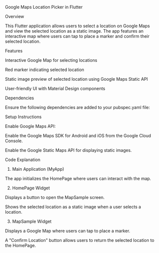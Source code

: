 Google Maps Location Picker in Flutter

Overview

This Flutter application allows users to select a location on Google Maps and view the selected location as a static image. The app features an interactive map where users can tap to place a marker and confirm their selected location.

Features

Interactive Google Map for selecting locations

Red marker indicating selected location

Static image preview of selected location using Google Maps Static API

User-friendly UI with Material Design components

Dependencies

Ensure the following dependencies are added to your pubspec.yaml file:


Setup Instructions

Enable Google Maps API:

Enable the Google Maps SDK for Android and iOS from the Google Cloud Console.

Enable the Google Static Maps API for displaying static images.



Code Explanation

1. Main Application (MyApp)

The app initializes the HomePage where users can interact with the map.

2. HomePage Widget

Displays a button to open the MapSample screen.

Shows the selected location as a static image when a user selects a location.

3. MapSample Widget

Displays a Google Map where users can tap to place a marker.

A "Confirm Location" button allows users to return the selected location to the HomePage.
